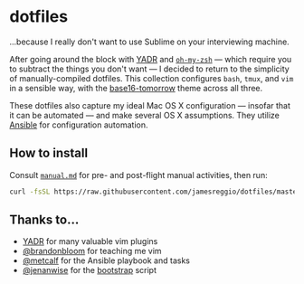 # dotfiles

...because I really don't want to use Sublime on your interviewing machine.

After going around the block with [YADR](https://github.com/skwp/dotfiles) and
[`oh-my-zsh`](https://github.com/robbyrussell/oh-my-zsh) &mdash; which require
you to subtract the things you don't want &mdash; I decided to return to the
simplicity of manually-compiled dotfiles. This collection configures `bash`,
`tmux`, and `vim` in a sensible way, with the [base16-tomorrow](https://github.com/chriskempson/base16)
theme across all three.

These dotfiles also capture my ideal Mac OS X configuration &mdash; insofar
that it can be automated &mdash; and make several OS X assumptions. They
utilize [Ansible](https://www.ansible.com/) for configuration automation.

## How to install

Consult [`manual.md`](manual.md) for pre- and post-flight manual activities, then
run:

```bash
curl -fsSL https://raw.githubusercontent.com/jamesreggio/dotfiles/master/bootstrap.sh | sh
```

## Thanks to...

* [YADR](https://github.com/skwp/dotfiles) for many valuable vim plugins
* [@brandonbloom](https://github.com/brandonbloom) for teaching me vim
* [@metcalf](https://github.com/metcalf) for the Ansible playbook and tasks
* [@jenanwise](https://github.com/jenanwise) for the [bootstrap](bootstrap.sh)
  script
